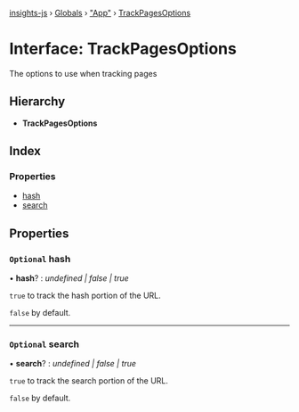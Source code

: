 [insights-js](../README.md) › [Globals](../globals.md) › ["App"](../modules/_app_.md) › [TrackPagesOptions](_app_.trackpagesoptions.md)

# Interface: TrackPagesOptions

The options to use when tracking pages

## Hierarchy

* **TrackPagesOptions**

## Index

### Properties

* [hash](_app_.trackpagesoptions.md#optional-hash)
* [search](_app_.trackpagesoptions.md#optional-search)

## Properties

### `Optional` hash

• **hash**? : *undefined | false | true*

`true` to track the hash portion of the URL.

`false` by default.

___

### `Optional` search

• **search**? : *undefined | false | true*

`true` to track the search portion of the URL.

`false` by default.
